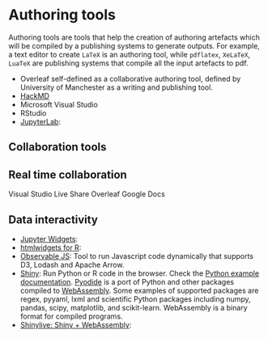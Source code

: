# Authoring tools

Authoring tools are tools that help the creation of authoring artefacts which
will be compiled by a publishing systems to generate outputs. For example, a
text editor to create `LaTeX` is an authoring tool, while `pdflatex`,
`XeLaTeX`, `LuaTeX` are publishing systems that compile all the input artefacts
to pdf.

- Overleaf self-defined as a collaborative authoring tool, defined by
  University of Manchester as a writing and publishing tool.
- [HackMD](https://hackmd.io/)
- Microsoft Visual Studio
- RStudio
- [JupyterLab](https://jupyterlab.readthedocs.io/en/latest/):

## Collaboration tools

## Real time collaboration

Visual Studio Live Share
Overleaf
Google Docs

## Data interactivity

- [Jupyter Widgets](https://jupyter.org/widgets): 
- [htmlwidgets for R](http://www.htmlwidgets.org/):
- [Observable JS](https://observablehq.com/@observablehq/observable-javascript): Tool to
run Javascript code dynamically that supports D3, Lodash and Apache Arrow.
- [Shiny](https://shiny.posit.co/): Run Python or R code in the browser.
Check the [Python example documentation](https://shiny.posit.co/py/docs/overview.html).
[Pyodide](https://pyodide.org/en/stable/) is a port of Python and other packages compiled to
[WebAssembly](https://webassembly.org/). Some examples of supported
packages are  regex, pyyaml, lxml and scientific Python packages including
numpy, pandas, scipy, matplotlib, and scikit-learn.
WebAssembly is a binary format for compiled programs.
- [Shinylive: Shiny + WebAssembly](https://shiny.posit.co/py/docs/shinylive.html):


